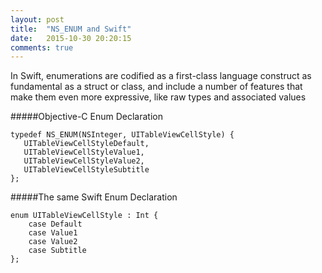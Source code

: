 ```yaml
---
layout: post
title:  "NS_ENUM and Swift"
date:   2015-10-30 20:20:15
comments: true
---
```


In Swift, enumerations are codified as a first-class language construct as fundamental as a struct or class, and include a number of features that make them even more expressive, like raw types and associated values

#####Objective-C Enum Declaration

	typedef NS_ENUM(NSInteger, UITableViewCellStyle) {
	   UITableViewCellStyleDefault,
	   UITableViewCellStyleValue1,
	   UITableViewCellStyleValue2,
	   UITableViewCellStyleSubtitle
	};

#####The same Swift Enum Declaration

	enum UITableViewCellStyle : Int {
	    case Default
	    case Value1
	    case Value2
	    case Subtitle
	};
